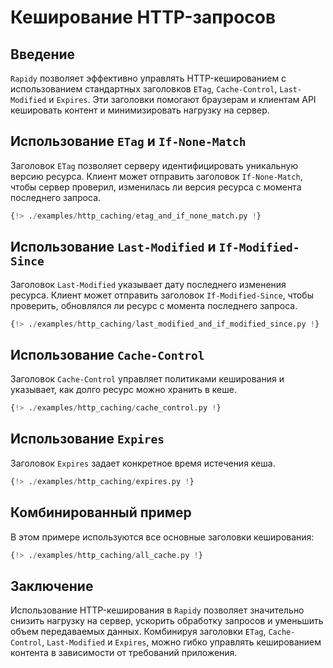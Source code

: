 # Кеширование HTTP-запросов

## Введение
`Rapidy` позволяет эффективно управлять HTTP-кешированием с использованием стандартных заголовков `ETag`, `Cache-Control`, `Last-Modified` и `Expires`.
Эти заголовки помогают браузерам и клиентам API кешировать контент и минимизировать нагрузку на сервер.

## Использование `ETag` и `If-None-Match`
Заголовок `ETag` позволяет серверу идентифицировать уникальную версию ресурса. Клиент может отправить заголовок `If-None-Match`, чтобы сервер проверил,
изменилась ли версия ресурса с момента последнего запроса.
```python
{!> ./examples/http_caching/etag_and_if_none_match.py !}
```

## Использование `Last-Modified` и `If-Modified-Since`
Заголовок `Last-Modified` указывает дату последнего изменения ресурса. Клиент может отправить заголовок `If-Modified-Since`, чтобы проверить, обновлялся ли
ресурс с момента последнего запроса.
```python
{!> ./examples/http_caching/last_modified_and_if_modified_since.py !}
```

## Использование `Cache-Control`
Заголовок `Cache-Control` управляет политиками кеширования и указывает, как долго ресурс можно хранить в кеше.
```python
{!> ./examples/http_caching/cache_control.py !}
```

## Использование `Expires`
Заголовок `Expires` задает конкретное время истечения кеша.
```python
{!> ./examples/http_caching/expires.py !}
```

## Комбинированный пример
В этом примере используются все основные заголовки кеширования:
```python
{!> ./examples/http_caching/all_cache.py !}
```

## Заключение
Использование HTTP-кеширования в `Rapidy` позволяет значительно снизить нагрузку на сервер, ускорить обработку запросов и уменьшить объем передаваемых данных. Комбинируя заголовки `ETag`, `Cache-Control`, `Last-Modified` и `Expires`, можно гибко управлять кешированием контента в зависимости от требований приложения.

